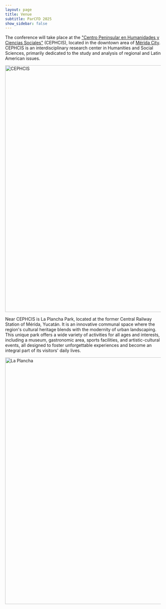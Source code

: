 ```yaml
---
layout: page
title: Venue
subtitle: ParCFD 2025
show_sidebar: false
---
```


The conference will take place at the ["Centro Peninsular en Humanidades y Ciencias Sociales"](https://www.cephcis.unam.mx/) (CEPHCIS), located in the downtown area of [Mérida City](https://visitmerida.mx/). CEPHCIS is an interdisciplinary research center in Humanities and Social Sciences, primarily dedicated to the study and analysis of regional and Latin American issues.

<img loading="lazy" src="/ParCFD2025.github.io/img/RendonPeniche.jpeg" alt="CEPHCIS" style="width: 800px; height: auto;"/>

Near CEPHCIS is La Plancha Park, located at the former Central Railway Station of Mérida, Yucatán. It is an innovative communal space where the region's cultural heritage blends with the modernity of urban landscaping. This unique park offers a wide variety of activities for all ages and interests, including a museum, gastronomic area, sports facilities, and artistic-cultural events, all designed to foster unforgettable experiences and become an integral part of its visitors' daily lives.

<img loading="lazy" src="/ParCFD2025.github.io/img/LaPlancha.jpeg" alt="La Plancha" style="width: 800px; height: auto;"/>